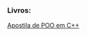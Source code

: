 ### Livros:
[Apostila de POO em C++](Apostila_POO_CPP)
<a id="Apostila_POO_CPP"  href="https://web.archive.org/web/20190124233626/http://webserver2.tecgraf.puc-rio.br/~manuel/Download/Programacao%20Orientada%20a%20Objetos%20em%20C++.pdf"></a>